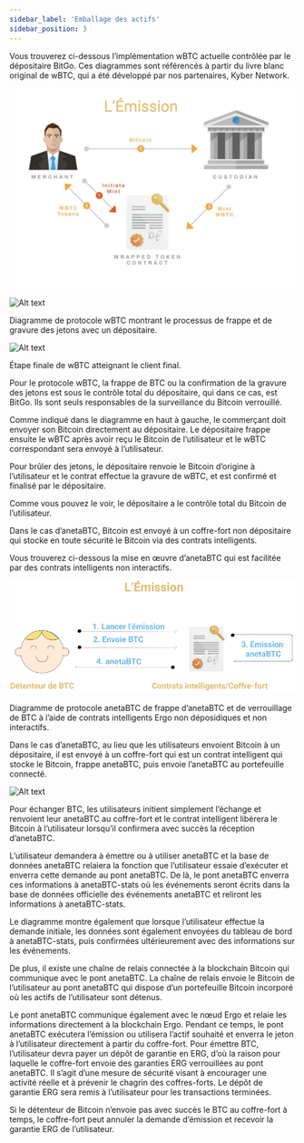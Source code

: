 ```yaml
---
sidebar_label: 'Emballage des actifs'
sidebar_position: 3
---
```


Vous trouverez ci-dessous l’implémentation wBTC actuelle contrôlée par le dépositaire BitGo. Ces diagrammes sont référencés à partir du livre blanc original de wBTC, qui a été développé par nos partenaires, Kyber Network. 

<!-- insert image here -->
![Alt text](../../static/img/wrapping-assets/wrapping-assets-1-fr.png "Émission d'actifs emballés")

![Alt text](../../static/img/wrapping-assets/wrapping-assets-burn-fr.png "Brûlement d'actifs emballés")

Diagramme de protocole wBTC montrant le processus de frappe et de gravure des jetons avec un dépositaire.

![Alt text](../../static/img/wrapping-assets/wrapping-assets-customer-tx.png)

Étape finale de wBTC atteignant le client final.

Pour le protocole wBTC, la frappe de BTC ou la confirmation de la gravure des jetons est sous le contrôle total du dépositaire, qui dans ce cas, est BitGo. Ils sont seuls responsables de la surveillance du Bitcoin verrouillé.


Comme indiqué dans le diagramme en haut à gauche, le commerçant doit envoyer son Bitcoin directement au dépositaire. Le dépositaire frappe ensuite le wBTC après avoir reçu le Bitcoin de l’utilisateur et le wBTC correspondant sera envoyé à l’utilisateur.

Pour brûler des jetons, le dépositaire renvoie le Bitcoin d’origine à l’utilisateur et le contrat effectue la gravure de wBTC, et est confirmé et finalisé par le dépositaire.

Comme vous pouvez le voir, le dépositaire a le contrôle total du Bitcoin de l’utilisateur.

Dans le cas d’anetaBTC, Bitcoin est envoyé à un coffre-fort non dépositaire qui stocke en toute sécurité le Bitcoin via des contrats intelligents.

Vous trouverez ci-dessous la mise en œuvre d’anetaBTC qui est facilitée par des contrats intelligents non interactifs.

![Alt text](../../static/img/wrapping-assets/wrapping-assets-aneta-mint-fr.png "Actifs emballés traditionnels")

Diagramme de protocole anetaBTC de frappe d’anetaBTC et de verrouillage de BTC à l’aide de contrats intelligents Ergo non déposidiques et non interactifs.

Dans le cas d’anetaBTC, au lieu que les utilisateurs envoient Bitcoin à un dépositaire, il est envoyé à un coffre-fort qui est un contrat intelligent qui stocke le Bitcoin, frappe anetaBTC, puis envoie l’anetaBTC au portefeuille connecté.

<!-- location of this picture changed and duplicate removed --> 

![Alt text](../../static/img/wrapping-assets/aneta-redeem-fr.png "Diagramme de protocole anetaBTC de rachat de BTC à l’aide de contrats intelligents Ergo non-dépositaires et non interactifs.")

Pour échanger BTC, les utilisateurs initient simplement l’échange et renvoient leur anetaBTC au coffre-fort et le contrat intelligent libérera le Bitcoin à l’utilisateur lorsqu’il confirmera avec succès la réception d’anetaBTC.

L’utilisateur demandera à émettre ou à utiliser anetaBTC et la base de données anetaBTC relaiera la fonction que l’utilisateur essaie d’exécuter et enverra cette demande au pont anetaBTC. De là, le pont anetaBTC enverra ces informations à anetaBTC-stats où les événements seront écrits dans la base de données officielle des événements anetaBTC et reliront les informations à anetaBTC-stats.

Le diagramme montre également que lorsque l’utilisateur effectue la demande initiale, les données sont également envoyées du tableau de bord à anetaBTC-stats, puis confirmées ultérieurement avec des informations sur les événements.

De plus, il existe une chaîne de relais connectée à la blockchain Bitcoin qui communique avec le pont anetaBTC. La chaîne de relais envoie le Bitcoin de l’utilisateur au pont anetaBTC qui dispose d’un portefeuille Bitcoin incorporé où les actifs de l’utilisateur sont détenus.

Le pont anetaBTC communique également avec le nœud Ergo et relaie les informations directement à la blockchain Ergo. Pendant ce temps, le pont anetaBTC exécutera l’émission ou utilisera l’actif souhaité et enverra le jeton à l’utilisateur directement à partir du coffre-fort. Pour émettre BTC, l’utilisateur devra payer un dépôt de garantie en ERG, d’où la raison pour laquelle le coffre-fort envoie des garanties ERG verrouillées au pont anetaBTC. Il s’agit d’une mesure de sécurité visant à encourager une activité réelle et à prévenir le chagrin des coffres-forts. Le dépôt de garantie ERG sera remis à l’utilisateur pour les transactions terminées.

Si le détenteur de Bitcoin n’envoie pas avec succès le BTC au coffre-fort à temps, le coffre-fort peut annuler la demande d’émission et recevoir la garantie ERG de l’utilisateur.
